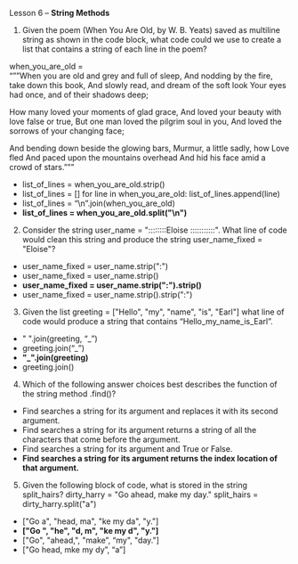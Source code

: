 Lesson 6 – **String Methods**

1.	Given the poem (When You Are Old, by W. B. Yeats) saved as multiline string as shown in the code block, what code could we use to create a list that contains a string of each line in the poem?

when_you_are_old = \
“””When you are old and grey and full of sleep,
And nodding by the fire, take down this book,
And slowly read, and dream of the soft look
Your eyes had once, and of their shadows deep;

How many loved your moments of glad grace,
And loved your beauty with love false or true,
But one man loved the pilgrim soul in you,
And loved the sorrows of your changing face;

And bending down beside the glowing bars,
Murmur, a little sadly, how Love fled
And paced upon the mountains overhead
And hid his face amid a crowd of stars.”””
-	list_of_lines = when_you_are_old.strip()
-	list_of_lines = []
for line in when_you_are_old:
	list_of_lines.append(line)
-	list_of_lines = “\n”.join(when_you_are_old)
-	**list_of_lines = when_you_are_old.split("\n")**
2.	Consider the string user_name = "::::::::Eloise :::::::::::". What line of code would clean this string and produce the string user_name_fixed = "Eloise"?
-	user_name_fixed = user_name.strip(":")
-	user_name_fixed = user_name.strip()
-	**user_name_fixed = user_name.strip(":").strip()**
-	user_name_fixed = user_name.strip().strip(":")
3.	Given the list greeting = ["Hello", "my", "name", "is", "Earl"] what line of code would produce a string that contains “Hello_my_name_is_Earl”.
-	" ".join(greeting, “_”)
-	greeting.join(“_”)
-	**"_".join(greeting)**
-	greeting.join()
4.	Which of the following answer choices best describes the function of the string method .find()?
-	Find searches a string for its argument and replaces it with its second argument.
-	Find searches a string for its argument returns a string of all the characters that come before the argument.
-	Find searches a string for its argument and True or False.
-	**Find searches a string for its argument returns the index location of that argument.**
5.	Given the following block of code, what is stored in the string split_hairs?
dirty_harry = "Go ahead, make my day."
split_hairs = dirty_harry.split("a")
-	["Go a", "head, ma", "ke my da", "y."]
-	**["Go ", "he", "d, m", "ke my d", "y."]**
-	["Go", "ahead,", "make”, “my", "day."]
-	["Go head, mke my dy”, “a”]
